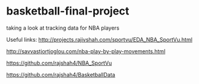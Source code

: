 # basketball-final-project
taking a look at tracking data for NBA players

Useful links:
http://projects.rajivshah.com/sportvu/EDA_NBA_SportVu.html

http://savvastjortjoglou.com/nba-play-by-play-movements.html

https://github.com/rajshah4/NBA_SportVu

https://github.com/rajshah4/BasketballData

